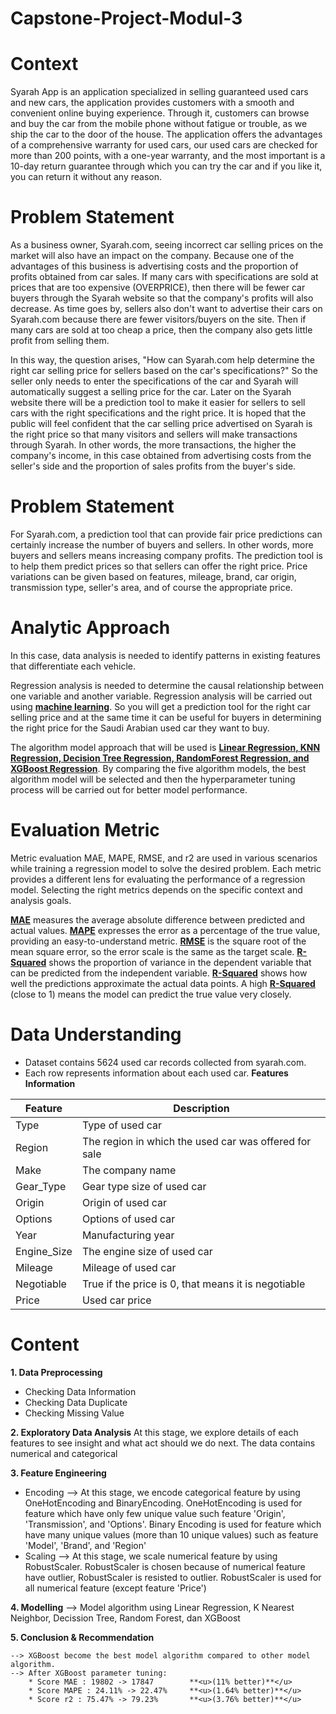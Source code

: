 # Capstone-Project-Modul-3


# Context
Syarah App is an application specialized in selling guaranteed used cars and new cars, the application provides customers with a smooth and convenient online buying experience. Through it, customers can browse and buy the car from the mobile phone without fatigue or trouble, as we ship the car to the door of the house. The application offers the advantages of a comprehensive warranty for used cars, our used cars are checked for more than 200 points, with a one-year warranty, and the most important is a 10-day return guarantee through which you can try the car and if you like it, you can return it without any reason.


# Problem Statement
As a business owner, Syarah.com, seeing incorrect car selling prices on the market will also have an impact on the company. Because one of the advantages of this business is advertising costs and the proportion of profits obtained from car sales. If many cars with specifications are sold at prices that are too expensive (OVERPRICE), then there will be fewer car buyers through the Syarah website so that the company's profits will also decrease. As time goes by, sellers also don't want to advertise their cars on Syarah.com because there are fewer visitors/buyers on the site. Then if many cars are sold at too cheap a price, then the company also gets little profit from selling them.

In this way, the question arises, "How can Syarah.com help determine the right car selling price for sellers based on the car's specifications?" So the seller only needs to enter the specifications of the car and Syarah will automatically suggest a selling price for the car. Later on the Syarah website there will be a prediction tool to make it easier for sellers to sell cars with the right specifications and the right price. It is hoped that the public will feel confident that the car selling price advertised on Syarah is the right price so that many visitors and sellers will make transactions through Syarah. In other words, the more transactions, the higher the company's income, in this case obtained from advertising costs from the seller's side and the proportion of sales profits from the buyer's side.


# Problem Statement
For Syarah.com, a prediction tool that can provide fair price predictions can certainly increase the number of buyers and sellers. In other words, more buyers and sellers means increasing company profits. The prediction tool is to help them predict prices so that sellers can offer the right price. Price variations can be given based on features, mileage, brand, car origin, transmission type, seller's area, and of course the appropriate price.

# Analytic Approach
In this case, data analysis is needed to identify patterns in existing features that differentiate each vehicle.

Regression analysis is needed to determine the causal relationship between one variable and another variable. Regression analysis will be carried out using <u>**machine learning**</u>. So you will get a prediction tool for the right car selling price and at the same time it can be useful for buyers in determining the right price for the Saudi Arabian used car they want to buy.

The algorithm model approach that will be used is <u>**Linear Regression, KNN Regression, Decision Tree Regression, RandomForest Regression, and XGBoost Regression**</u>. By comparing the five algorithm models, the best algorithm model will be selected and then the hyperparameter tuning process will be carried out for better model performance.


# Evaluation Metric
Metric evaluation MAE, MAPE, RMSE, and r2 are used in various scenarios while training a regression model to solve the desired problem. Each metric provides a different lens for evaluating the performance of a regression model. Selecting the right metrics depends on the specific context and analysis goals.

<u>**MAE**</u> measures the average absolute difference between predicted and actual values. <u>**MAPE**</u> expresses the error as a percentage of the true value, providing an easy-to-understand metric. <u>**RMSE**</u> is the square root of the mean square error, so the error scale is the same as the target scale. <u>**R-Squared**</u> shows the proportion of variance in the dependent variable that can be predicted from the independent variable. <u>**R-Squared**</u> shows how well the predictions approximate the actual data points. A high <u>**R-Squared**</u> (close to 1) means the model can predict the true value very closely.

# Data Understanding
- Dataset contains 5624 used car records collected from syarah.com.
- Each row represents information about each used car.
**Features Information**

| **Feature** | **Description** |
| --- | --- |
| Type | Type of used car |
| Region | The region in which the used car was offered for sale |
| Make | The company name |
| Gear_Type | Gear type size of used car |
| Origin | Origin of used car |
| Options | Options of used car |
| Year | Manufacturing year |
| Engine_Size | The engine size of used car |
| Mileage | Mileage of used car |
| Negotiable | True if the price is 0, that means it is negotiable |
| Price | Used car price |


# Content
**1. Data Preprocessing**
  * Checking Data Information
  * Checking Data Duplicate
  * Checking Missing Value
    
**2. Exploratory Data Analysis**
    At this stage, we explore details of each features to see insight and what act should we do next.
    The data contains numerical and categorical
    
**3. Feature Engineering**
  * Encoding
    --> At this stage, we encode categorical feature by using OneHotEncoding and BinaryEncoding.
    OneHotEncoding is used for feature which have only few unique value such feature 'Origin', 'Transmission', and 'Options'.
    Binary Encoding is used for feature which have many unique values (more than 10 unique values) such as feature 'Model', 'Brand', and 'Region'
  * Scaling
    --> At this stage, we scale numerical feature by using RobustScaler. RobustScaler is chosen because of numerical feature have outlier, RobustScaler is resisted to outlier.
    RobustScaler is used for all numerical feature (except feature 'Price')
    
**4. Modelling**
    --> Model algorithm using Linear Regression, K Nearest Neighbor, Decission Tree, Random Forest, dan XGBoost
    
**5. Conclusion & Recommendation**

    --> XGBoost become the best model algorithm compared to other model algorithm.
    --> After XGBoost parameter tuning:
        * Score MAE : 19802 -> 17847        **<u>(11% better)**</u>
        * Score MAPE : 24.11% -> 22.47%     **<u>(1.64% better)**</u>
        * Score r2 : 75.47% -> 79.23%       **<u>(3.76% better)**</u>


